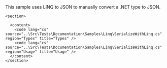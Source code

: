 <?xml version="1.0" encoding="utf-8"?>
<topic id="SerializeWithLinq" revisionNumber="1">
  <developerConceptualDocument xmlns="http://ddue.schemas.microsoft.com/authoring/2003/5" xmlns:xlink="http://www.w3.org/1999/xlink">This sample uses LINQ to JSON to manually convert a .NET type to JSON.

    <section>

      <content>
        <code lang="cs" source="..\Src\Tests\Documentation\Samples\Linq\SerializeWithLinq.cs" region="Types" title="Types" />
        <code lang="cs" source="..\Src\Tests\Documentation\Samples\Linq\SerializeWithLinq.cs" region="Usage" title="Usage" />
      </content>
    </section>